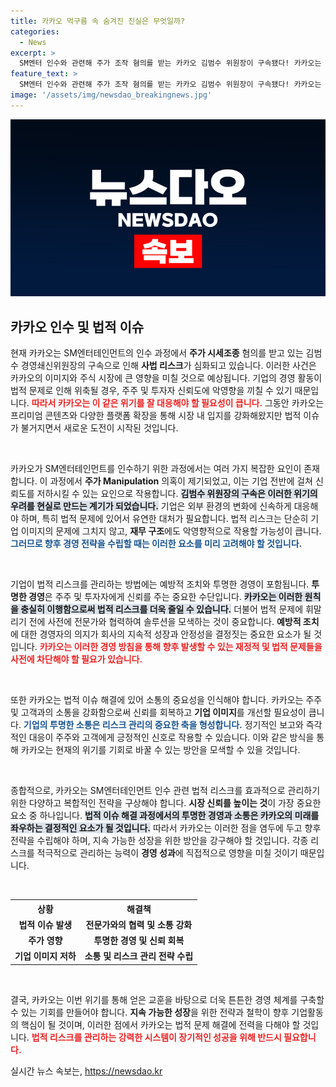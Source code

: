 ```yaml
---
title: 카카오 먹구름 속 숨겨진 진실은 무엇일까?
categories:
  - News
excerpt: >
  SM엔터 인수와 관련해 주가 조작 혐의를 받는 카카오 김범수 위원장이 구속됐다! 카카오는 이제 사법 리스크의 소용돌이에 휘말리게 될까?
feature_text: >
  SM엔터 인수와 관련해 주가 조작 혐의를 받는 카카오 김범수 위원장이 구속됐다! 카카오는 이제 사법 리스크의 소용돌이에 휘말리게 될까?
image: '/assets/img/newsdao_breakingnews.jpg'
---
```


<p><img src="/assets/img/newsdao_breakingnews.jpg" alt="bookingtag 속보" /></p>

<h2 data-ke-size="size26">카카오 인수 및 법적 이슈</h2>

<p data-ke-size="size16">현재 카카오는 SM엔터테인먼트의 인수 과정에서 <b>주가 시세조종</b> 혐의를 받고 있는 김범수 경영쇄신위원장의 구속으로 인해 <b>사법 리스크</b>가 심화되고 있습니다. 이러한 사건은 카카오의 이미지와 주식 시장에 큰 영향을 미칠 것으로 예상됩니다. 기업의 경영 활동이 법적 문제로 인해 위축될 경우, 주주 및 투자자 신뢰도에 악영향을 끼칠 수 있기 때문입니다. <b><span style="color: #ee2323;">따라서 카카오는 이 같은 위기를 잘 대응해야 할 필요성이 큽니다.</span></b> 그동안 카카오는 프리미엄 콘텐츠와 다양한 플랫폼 확장을 통해 시장 내 입지를 강화해왔지만 법적 이슈가 불거지면서 새로운 도전이 시작된 것입니다.</p>

<p data-ke-size="size16">&nbsp;</p>

<p>카카오가 SM엔터테인먼트를 인수하기 위한 과정에서는 여러 가지 복잡한 요인이 존재합니다. 이 과정에서 <b>주가 Manipulation</b> 의혹이 제기되었고, 이는 기업 전반에 걸쳐 신뢰도를 저하시킬 수 있는 요인으로 작용합니다. <b><span style="background-color: #21538527;">김범수 위원장의 구속은 이러한 위기의 우려를 현실로 만드는 계기가 되었습니다.</span></b> 기업은 외부 환경의 변화에 신속하게 대응해야 하며, 특히 법적 문제에 있어서 유연한 대처가 필요합니다. 법적 리스크는 단순히 기업 이미지의 문제에 그치지 않고, <b>재무 구조</b>에도 악영향적으로 작용할 가능성이 큽니다. <b><span style="color: #1a5490;">그러므로 향후 경영 전략을 수립할 때는 이러한 요소를 미리 고려해야 할 것입니다.</span></b></p>

<p data-ke-size="size16">&nbsp;</p>

<p>기업이 법적 리스크를 관리하는 방법에는 예방적 조치와 투명한 경영이 포함됩니다. <b>투명한 경영</b>은 주주 및 투자자에게 신뢰를 주는 중요한 수단입니다. <b><span style="background-color: #21538527;">카카오는 이러한 원칙을 충실히 이행함으로써 법적 리스크를 더욱 줄일 수 있습니다.</span></b> 더불어 법적 문제에 휘말리기 전에 사전에 전문가와 협력하여 솔루션을 모색하는 것이 중요합니다. <b>예방적 조치</b>에 대한 경영자의 의지가 회사의 지속적 성장과 안정성을 결정짓는 중요한 요소가 될 것입니다. <b><span style="color: #ee2323;">카카오는 이러한 경영 방침을 통해 향후 발생할 수 있는 재정적 및 법적 문제들을 사전에 차단해야 할 필요가 있습니다.</span></b></p>

<p data-ke-size="size16">&nbsp;</p>

<p>또한 카카오는 법적 이슈 해결에 있어 소통의 중요성을 인식해야 합니다. 카카오는 주주 및 고객과의 소통을 강화함으로써 신뢰를 회복하고 <b>기업 이미지</b>를 개선할 필요성이 큽니다. <b><span style="color: #1a5490;">기업의 투명한 소통은 리스크 관리의 중요한 축을 형성합니다.</span></b> 정기적인 보고와 즉각적인 대응이 주주와 고객에게 긍정적인 신호로 작용할 수 있습니다. 이와 같은 방식을 통해 카카오는 현재의 위기를 기회로 바꿀 수 있는 방안을 모색할 수 있을 것입니다.</p>

<p data-ke-size="size16">&nbsp;</p>

<p>종합적으로, 카카오는 SM엔터테인먼트 인수 관련 법적 리스크를 효과적으로 관리하기 위한 다양하고 복합적인 전략을 구상해야 합니다. <b>시장 신뢰를 높이는 것</b>이 가장 중요한 요소 중 하나입니다. <b><span style="background-color: #21538527;">법적 이슈 해결 과정에서의 투명한 경영과 소통은 카카오의 미래를 좌우하는 결정적인 요소가 될 것입니다.</span></b> 따라서 카카오는 이러한 점을 염두에 두고 향후 전략을 수립해야 하며, 지속 가능한 성장을 위한 방안을 강구해야 할 것입니다. 각종 리스크를 적극적으로 관리하는 능력이 <b>경영 성과</b>에 직접적으로 영향을 미칠 것이기 때문입니다.</p>

<p data-ke-size="size16">&nbsp;</p>

<table>
  <tr>
    <th style="text-align: center;"><b>상황</b></th>
    <th style="text-align: center;"><b>해결책</b></th>
  </tr>
  <tr>
    <td style="text-align: center; height: 17px;"><b>법적 이슈 발생</b></td>
    <td style="text-align: center; height: 17px;"><b>전문가와의 협력 및 소통 강화</b></td>
  </tr>
  <tr>
    <td style="text-align: center; height: 17px;"><b>주가 영향</b></td>
    <td style="text-align: center; height: 17px;"><b>투명한 경영 및 신뢰 회복</b></td>
  </tr>
  <tr>
    <td style="text-align: center; height: 17px;"><b>기업 이미지 저하</b></td>
    <td style="text-align: center; height: 17px;"><b>소통 및 리스크 관리 전략 수립</b></td>
  </tr>
</table>

<p data-ke-size="size16">&nbsp;</p>

<p>결국, 카카오는 이번 위기를 통해 얻은 교훈을 바탕으로 더욱 튼튼한 경영 체계를 구축할 수 있는 기회를 만들어야 합니다. <b>지속 가능한 성장</b>을 위한 전략과 철학이 향후 기업활동의 핵심이 될 것이며, 이러한 점에서 카카오는 법적 문제 해결에 전력을 다해야 할 것입니다. <b><span style="color: #ee2323;">법적 리스크를 관리하는 강력한 시스템이 장기적인 성공을 위해 반드시 필요합니다.</span></b></p>
실시간 뉴스 속보는, <a href="https://newsdao.kr" rel="dofollow">https://newsdao.kr</a>


